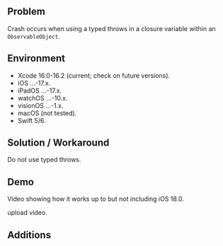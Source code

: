 ## Problem


Crash occurs when using a typed throws in a closure variable within an `ObservableObject`.


## Environment


- Xcode 16.0-16.2 (current; check on future versions).
- iOS ...-17.x.
- iPadOS ...-17.x.
- watchOS ...-10.x.
- visionOS ...-1.x.
- macOS (not tested).
- Swift 5/6.


## Solution / Workaround


Do not use typed throws.


## Demo


Video showing how it works up to but not including iOS 18.0.


upload video.


## Additions


